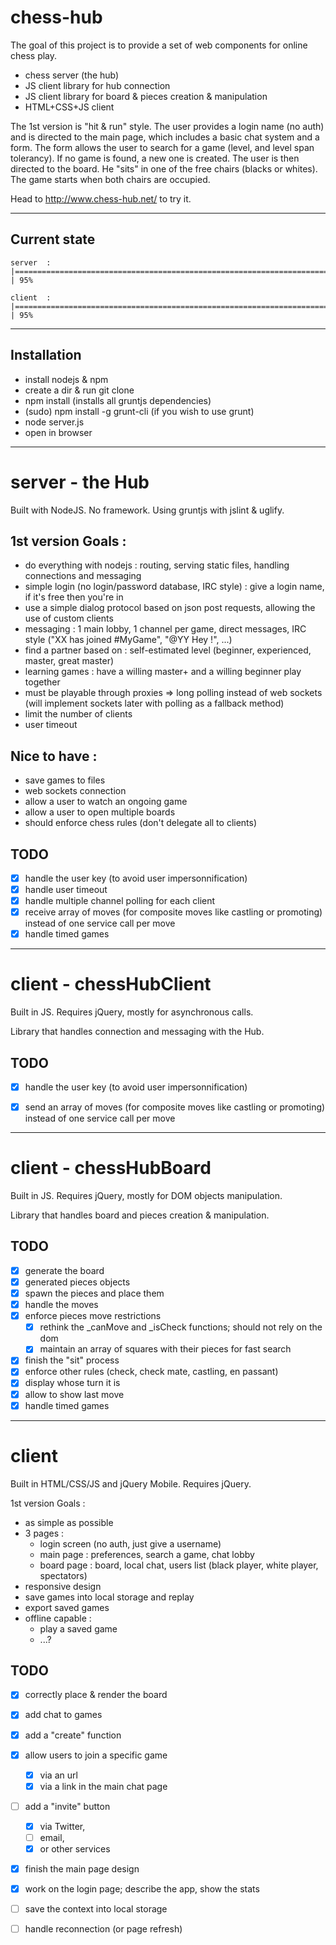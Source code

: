 chess-hub
=========

The goal of this project is to provide a set of web components for online chess play.
- chess server (the hub)
- JS client library for hub connection
- JS client library for board & pieces creation & manipulation
- HTML+CSS+JS client

The 1st version is "hit & run" style. The user provides a login name (no auth) and is directed to the main page, which includes a basic chat system and a form. The form allows the user to search for a game (level, and level span tolerancy). If no game is found, a new one is created. The user is then directed to the board. He "sits" in one of the free chairs (blacks or whites). The game starts when both chairs are occupied.

Head to http://www.chess-hub.net/ to try it.


___
Current state
---------

    server  : |==============================================================================================>     | 95%

    client  : |==============================================================================================>     | 95%

___
Installation
---------
- install nodejs & npm
- create a dir & run git clone
- npm install (installs all gruntjs dependencies)
- (sudo) npm install -g grunt-cli (if you wish to use grunt)
- node server.js
- open in browser


___
server - the Hub
=========

Built with NodeJS. No framework.
Using gruntjs with jslint & uglify.

1st version Goals :
--------
- do everything with nodejs : routing, serving static files, handling connections and messaging
- simple login (no login/password database, IRC style) : give a login name, if it's free then you're in
- use a simple dialog protocol based on json post requests, allowing the use of custom clients
- messaging : 1 main lobby, 1 channel per game, direct messages, IRC style ("XX has joined #MyGame", "@YY Hey !", ...)
- find a partner based on : self-estimated level (beginner, experienced, master, great master)
- learning games : have a willing master+ and a willing beginner play together
- must be playable through proxies => long polling instead of web sockets (will implement sockets later with polling as a fallback method)
- limit the number of clients
- user timeout

Nice to have :
--------
- save games to files
- web sockets connection
- allow a user to watch an ongoing game
- allow a user to open multiple boards
- should enforce chess rules (don't delegate all to clients)


TODO
---------
- [x] handle the user key (to avoid user impersonnification)
- [x] handle user timeout
- [x] handle multiple channel polling for each client
- [x] receive array of moves (for composite moves like castling or promoting) instead of one service call per move
- [x] handle timed games

___
client - chessHubClient
=========

Built in JS.
Requires jQuery, mostly for asynchronous calls.

Library that handles connection and messaging with the Hub.


TODO
---------
- [x] handle the user key (to avoid user impersonnification)
- [x] send an array of moves (for composite moves like castling or promoting) instead of one service call per move


___
client - chessHubBoard
=========

Built in JS.
Requires jQuery, mostly for DOM objects manipulation.

Library that handles board and pieces creation & manipulation.

TODO
---------
- [x] generate the board
- [x] generated pieces objects
- [x] spawn the pieces and place them
- [x] handle the moves
- [x] enforce pieces move restrictions
  - [x] rethink the _canMove and _isCheck functions; should not rely on the dom
  - [x] maintain an array of squares with their pieces for fast search
- [x] finish the "sit" process
- [x] enforce other rules (check, check mate, castling, en passant)
- [x] display whose turn it is
- [x] allow to show last move
- [x] handle timed games

___
client
=========

Built in HTML/CSS/JS and jQuery Mobile.
Requires jQuery.

1st version Goals :
- as simple as possible
- 3 pages :
  - login screen (no auth, just give a username)
  - main page : preferences, search a game, chat lobby
  - board page : board, local chat, users list (black player, white player, spectators)
- responsive design
- save games into local storage and replay
- export saved games
- offline capable :
  - play a saved game
  - ...?


TODO
---------
- [x] correctly place & render the board
- [x] add chat to games
- [x] add a "create" function
- [x] allow users to join a specific game
   - [x] via an url
   - [x] via a link in the main chat page
- [ ] add a "invite" button
   - [x] via Twitter, 
   - [ ] email, 
   - [x] or other services
- [x] finish the main page design
- [x] work on the login page; describe the app, show the stats
- [ ] save the context into local storage
- [ ] handle reconnection (or page refresh)

